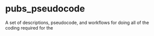 pubs_pseudocode
===============

A set of descriptions, pseudocode, and workflows for doing all of the coding required for the
